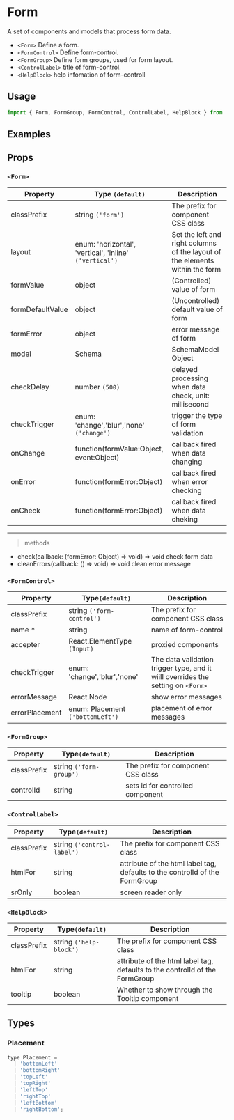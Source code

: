 # Form

A set of components and models that process form data.

* `<Form>` Define a form.
* `<FormControl>` Define form-control.
* `<FormGroup>` Define form groups, used for form layout.
* `<ControlLabel>` title of form-control.
* `<HelpBlock>` help infomation of form-controll

## Usage

```js
import { Form, FormGroup, FormControl, ControlLabel, HelpBlock } from 'rsuite';
```

## Examples

<!--{demo}-->

## Props

### `<Form>`

| Property         | Type `(default)`                                        | Description                                                                  |
| ---------------- | ------------------------------------------------------- | ---------------------------------------------------------------------------- |
| classPrefix      | string `('form')`                                       | The prefix for component CSS class                                                          |
| layout           | enum: 'horizontal', 'vertical', 'inline' `('vertical')` | Set the left and right columns of the layout of the elements within the form |
| formValue        | object                                                  | (Controlled) value of form                                                   |
| formDefaultValue | object                                                  | (Uncontrolled) default value of form                                         |
| formError        | object                                                  | error message of form                                                        |
| model            | Schema                                                  | SchemaModel Object                                                           |
| checkDelay       | number `(500)`                                          | delayed processing when data check, unit: millisecond                        |
| checkTrigger     | enum: 'change','blur','none' `('change')`               | trigger the type of form validation                                          |
| onChange         | function(formValue:Object, event:Object)                | callback fired when data changing                                            |
| onError          | function(formError:Object)                              | callback fired when error checking                                           |
| onCheck          | function(formError:Object)                              | callback fired when data cheking                                             |

---

> methods

* check(callback: (formError: Object) => void) => void check form data
* cleanErrors(callback: () => void) => void clean error message

### `<FormControl>`

| Property       | Type`(default)`                  | Description                                                                      |
| -------------- | -------------------------------- | -------------------------------------------------------------------------------- |
| classPrefix    | string `('form-control')`        | The prefix for component CSS class                                                              |
| name \*        | string                           | name of form-control                                                             |
| accepter       | React.ElementType `(Input)`      | proxied components                                                               |
| checkTrigger   | enum: 'change','blur','none'     | The data validation trigger type, and it wiill overrides the setting on `<Form>` |
| errorMessage   | React.Node                       | show error messages                                                              |
| errorPlacement | enum: Placement `('bottomLeft')` | placement of error messages                                                      |

### `<FormGroup>`

| Property    | Type`(default)`         | Description                      |
| ----------- | ----------------------- | -------------------------------- |
| classPrefix | string `('form-group')` | The prefix for component CSS class              |
| controlId   | string                  | sets id for controlled component |

### `<ControlLabel>`

| Property    | Type`(default)`            | Description                                                                 |
| ----------- | -------------------------- | --------------------------------------------------------------------------- |
| classPrefix | string `('control-label')` | The prefix for component CSS class                                                         |
| htmlFor     | string                     | attribute of the html label tag, defaults to the controlId of the FormGroup |
| srOnly      | boolean                    | screen reader only                                                          |

### `<HelpBlock>`

| Property    | Type`(default)`         | Description                                                                 |
| ----------- | ----------------------- | --------------------------------------------------------------------------- |
| classPrefix | string `('help-block')` | The prefix for component CSS class                                                         |
| htmlFor     | string                  | attribute of the html label tag, defaults to the controlId of the FormGroup |
| tooltip     | boolean                 | Whether to show through the Tooltip component                               |

## Types

### Placement

```js
type Placement =
  | 'bottomLeft'
  | 'bottomRight'
  | 'topLeft'
  | 'topRight'
  | 'leftTop'
  | 'rightTop'
  | 'leftBottom'
  | 'rightBottom';
```
